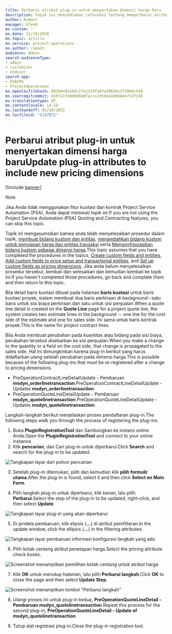 ```yaml
---
title: Perbarui atribut plug-in untuk menyertakan dimensi harga baru
description: Topik ini menyediakan informasi tentang memperbarui atribut plug-in untuk dimensi harga.
author: Rumant
manager: kfend
ms.custom: ''
ms.date: 11/19/2018
ms.topic: article
ms.service: project-operations
ms.author: rumant
audience: Admin
search.audienceType:
- admin
- customizer
- enduser
search.app:
- D365PS
- ProjectOperations
ms.openlocfilehash: 603b0e9a10dc2fe23c9fa0fa7065bc3f500dc540
ms.sourcegitcommit: 418fa1fe9d605b8faccc2d5dee1b04b4e753f194
ms.translationtype: HT
ms.contentlocale: id-ID
ms.lasthandoff: 02/10/2021
ms.locfileid: "5147072"
---
```

# <a name="update-plug-in-attributes-to-include-new-pricing-dimensions"></a><span data-ttu-id="21a93-103">Perbarui atribut plug-in untuk menyertakan dimensi harga baru</span><span class="sxs-lookup"><span data-stu-id="21a93-103">Update plug-in attributes to include new pricing dimensions</span></span>

[!include [banner](../includes/psa-now-project-operations.md)]

> [!NOTE]
> <span data-ttu-id="21a93-104">Jika Anda tidak menggunakan fitur kuotasi dan kontrak Project Service Automation (PSA), Anda dapat melewati topik ini.</span><span class="sxs-lookup"><span data-stu-id="21a93-104">If you are not using the Project Service Automation (PSA) Quoting and Contracting features, you can skip this topic.</span></span>

<span data-ttu-id="21a93-105">Topik ini mengasumsikan bahwa anda telah menyelesaikan prosedur dalam topik, [membuat bidang kustom dan entitas](create-custom-fields-entities.md), [menambahkan bidang kustom untuk penyiapan harga dan entitas transaksi](field-references.md) serta [Mengonfigurasikan bidang kustom sebagai dimensi harga](set-up-pricing-dimensions.md).</span><span class="sxs-lookup"><span data-stu-id="21a93-105">This topic assumes that you have completed the procedures in the topics, [Create custom fields and entities](create-custom-fields-entities.md), [Add custom fields to price setup and transactional entities](field-references.md), and [Set up custom fields as pricing dimensions](set-up-pricing-dimensions.md).</span></span> <span data-ttu-id="21a93-106">Jika anda belum menyelesaikan prosedur tersebut, kembali dan selesaikan dan kemudian kembali ke topik ini.</span><span class="sxs-lookup"><span data-stu-id="21a93-106">If you haven't completed those procedures, go back and complete them and then return to this topic.</span></span>

<span data-ttu-id="21a93-107">Bila detail baris kuotasi dibuat pada halaman **baris kuotasi** untuk baris kuotasi proyek, sistem membuat dua baris perkiraan di background--satu baris untuk sisi biaya perkiraan dan satu untuk sisi penjualan.</span><span class="sxs-lookup"><span data-stu-id="21a93-107">When a quote line detail is created on the **Quote Line** page for a project quote line, the system creates two estimate lines in the background -- one line for the cost side of the estimate and one for sales side.</span></span> <span data-ttu-id="21a93-108">Ini sama untuk baris kontrak proyek.</span><span class="sxs-lookup"><span data-stu-id="21a93-108">This is the same  for project contract lines.</span></span>

<span data-ttu-id="21a93-109">Bila Anda membuat perubahan pada kuantitas atau bidang pada sisi biaya, perubahan tersebut disebarkan ke sisi penjualan.</span><span class="sxs-lookup"><span data-stu-id="21a93-109">When you make a change to the quantity or a field on the cost side, that change is propagated to the sales side.</span></span> <span data-ttu-id="21a93-110">Hal ini dimungkinkan karena plug-in berikut yang harus didaftarkan ulang setelah perubahan pada dimensi harga.</span><span class="sxs-lookup"><span data-stu-id="21a93-110">This is possible because of the following plug-ins that must be re-registered after a change to pricing dimensions.</span></span>

- <span data-ttu-id="21a93-111">PreOperationContractLineDetailUpdate - Pembaruan **msdyn_orderlinetransaction**.</span><span class="sxs-lookup"><span data-stu-id="21a93-111">PreOperationContractLineDetailUpdate - Updates **msdyn_orderlinetransaction**.</span></span>
- <span data-ttu-id="21a93-112">PreOperationQuoteLineDetailUpdate - Pembaruan **msdyn_quotelinetransaction**.</span><span class="sxs-lookup"><span data-stu-id="21a93-112">PreOperationQuoteLineDetailUpdate - Updates **msdyn_quotelinetransaction**.</span></span>

<span data-ttu-id="21a93-113">Langkah-langkah berikut menjelaskan proses pendaftaran plug-in.</span><span class="sxs-lookup"><span data-stu-id="21a93-113">The following steps walk you through the process of registering the plug-ins.</span></span>

1. <span data-ttu-id="21a93-114">Buka **PluginRegistrationTool** dan Sambungkan ke instans online Anda.</span><span class="sxs-lookup"><span data-stu-id="21a93-114">Open the **PluginRegistrationTool** and connect to your online instance.</span></span>
2. <span data-ttu-id="21a93-115">Klik **pencarian**, dan Cari plug-in untuk diperbarui.</span><span class="sxs-lookup"><span data-stu-id="21a93-115">Click **Search** and search for the plug-in to be updated.</span></span>

 ![Tangkapan layar dari pohon pencarian](media/PRT-1.png)

3. <span data-ttu-id="21a93-117">Setelah plug-in ditemukan, pilih dan kemudian klik **pilih formulir utama**.</span><span class="sxs-lookup"><span data-stu-id="21a93-117">After the plug-in is found, select it and then click **Select on Main Form**.</span></span>

4. <span data-ttu-id="21a93-118">Pilih langkah plug-in untuk diperbarui, klik kanan, lalu pilih **Perbarui**.</span><span class="sxs-lookup"><span data-stu-id="21a93-118">Select the step of the plug-in to be updated, right-click, and then select **Update**.</span></span>

 ![Tangkapan layar plug-in yang akan diperbarui](media/PRT-2.png)
 
5. <span data-ttu-id="21a93-120">Di jendela pembaruan, klik elipsis (**...**) di atribut pemfilteran.</span><span class="sxs-lookup"><span data-stu-id="21a93-120">In the update window, click the ellipsis (**...**) in the filtering attributes.</span></span>

 ![Tangkapan layar pembaruan informasi konfigurasi langkah yang ada](media/PRT-3.png)
 
6. <span data-ttu-id="21a93-122">Pilih kotak centang atribut penetapan harga.</span><span class="sxs-lookup"><span data-stu-id="21a93-122">Select the pricing attribute check boxes.</span></span>

 ![Screenshot menampilkan pemilihan kotak centang untuk atribut harga](media/PRT-4.png)

7. <span data-ttu-id="21a93-124">Klik **OK** untuk menutup halaman, lalu pilih **Perbarui langkah**.</span><span class="sxs-lookup"><span data-stu-id="21a93-124">Click **OK** to close the page and then select **Update Step**.</span></span>

 ![Screenshot menampilkan tombol "Perbarui langkah"](media/PRT-5.png)
 
8. <span data-ttu-id="21a93-126">Ulangi proses ini untuk plug-in kedua, **PreOperationQuoteLineDetail - Pembaruan msdyn_quotelinetransaction**.</span><span class="sxs-lookup"><span data-stu-id="21a93-126">Repeat this process for the second plug-in, **PreOperationQuoteLineDetail - Update of msdyn_quotelinetransaction**.</span></span>

9. <span data-ttu-id="21a93-127">Tutup alat registrasi plug-in.</span><span class="sxs-lookup"><span data-stu-id="21a93-127">Close the plug-in registration tool.</span></span>

